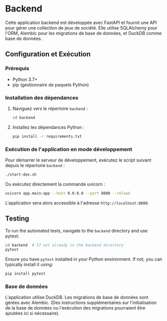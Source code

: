 # Backend

Cette application backend est développée avec FastAPI et fournit une API pour gérer une collection de jeux de société. Elle utilise SQLAlchemy pour l'ORM, Alembic pour les migrations de base de données, et DuckDB comme base de données.

## Configuration et Exécution

### Prérequis

- Python 3.7+
- pip (gestionnaire de paquets Python)

### Installation des dépendances

1. Naviguez vers le répertoire `backend` :
   ```bash
   cd backend
   ```
2. Installez les dépendances Python :
   ```bash
   pip install -r requirements.txt
   ```

### Exécution de l'application en mode développement

Pour démarrer le serveur de développement, exécutez le script suivant depuis le répertoire `backend` :

```bash
./start-dev.sh
```

Ou exécutez directement la commande uvicorn :

```bash
uvicorn app.main:app --host 0.0.0.0 --port 8080 --reload
```

L'application sera alors accessible à l'adresse `http://localhost:8080`.

## Testing

To run the automated tests, navigate to the `backend` directory and use pytest:

```bash
cd backend  # If not already in the backend directory
pytest
```

Ensure you have `pytest` installed in your Python environment. If not, you can typically install it using:
```bash
pip install pytest
```

### Base de données

L'application utilise DuckDB. Les migrations de base de données sont gérées avec Alembic.
(Des instructions supplémentaires sur l'initialisation de la base de données ou l'exécution des migrations pourraient être ajoutées ici si nécessaire).
